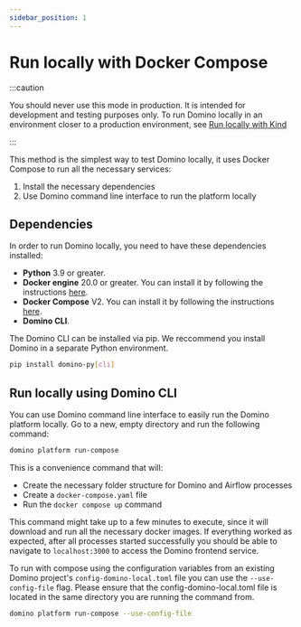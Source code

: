 ```yaml
---
sidebar_position: 1
---
```


# Run locally with Docker Compose

:::caution

You should never use this mode in production. It is intended for development and testing purposes only. To run Domino locally in an environment closer to a production environment, see [Run locally with Kind](./run_locally_kind)

:::

This method is the simplest way to test Domino locally, it uses Docker Compose to run all the necessary services:

1. Install the necessary dependencies
2. Use Domino command line interface to run the platform locally



## Dependencies

In order to run Domino locally, you need to have these dependencies installed:

- **Python** 3.9 or greater.
- **Docker engine** 20.0 or greater. You can install it by following the instructions [here](https://docs.docker.com/engine/install/).
- **Docker Compose** V2. You can install it by following the instructions [here](https://docs.docker.com/compose/install/).
- **Domino CLI**.


The Domino CLI can be installed via pip. We reccommend you install Domino in a separate Python environment.

```bash
pip install domino-py[cli]
```



## Run locally using Domino CLI

You can use Domino command line interface to easily run the Domino platform locally.
Go to a new, empty directory and run the following command:

```bash
domino platform run-compose
```

This is a convenience command that will:

- Create the necessary folder structure for Domino and Airflow processes
- Create a `docker-compose.yaml` file
- Run the `docker compose up` command

This command might take up to a few minutes to execute, since it will download and run all the necessary docker images.
If everything worked as expected, after all processes started successfully you should be able to navigate to `localhost:3000` to access the Domino frontend service.


To run with compose using the configuration variables from an existing Domino project's  `config-domino-local.toml` file you can use the `--use-config-file` flag.
Please ensure that the config-domino-local.toml file is located in the same directory you are running the command from.

```bash
domino platform run-compose --use-config-file
```